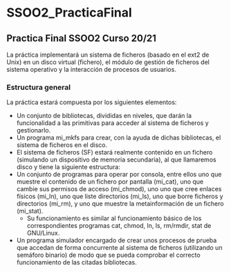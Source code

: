 # SSOO2_PracticaFinal
## Practica Final SSOO2 Curso 20/21


La práctica implementará un sistema de ficheros (basado en el ext2 de Unix) en un disco virtual (fichero), el módulo de gestión de ficheros del sistema operativo y la interacción de procesos de usuarios.


### Estructura general
La práctica estará compuesta por los siguientes elementos:
 - Un conjunto de bibliotecas, divididas en niveles, que darán la funcionalidad a las primitivas para acceder al sistema de ficheros y gestionarlo.
 - Un programa mi_mkfs para crear, con la ayuda de dichas bibliotecas, el sistema de ficheros en el disco.
 - El sistema de ficheros (SF) estará realmente contenido en un fichero (simulando un dispositivo de memoria secundaria), al que llamaremos disco y tiene la siguiente estructura:
 - Un conjunto de programas para operar por consola, entre ellos uno que muestre el contenido de un fichero por pantalla (mi_cat), uno que cambie sus permisos de acceso (mi_chmod), uno uno que cree enlaces físicos (mi_ln), uno que liste directorios (mi_ls), uno que borre ficheros y directorios (mi_rm), y uno que muestre la metainformación de un fichero (mi_stat).
     - Su funcionamiento es similar al funcionamiento básico de los correspondientes programas cat, chmod, ln, ls, rm/rmdir, stat de GNU/Linux.
 - Un programa simulador encargado de crear unos procesos de prueba que accedan de forma concurrente al sistema de ficheros (utilizando un semáforo binario) de modo que se pueda comprobar el correcto funcionamiento de las citadas bibliotecas.

